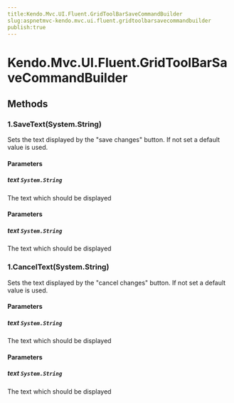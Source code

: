 ```yaml
---
title:Kendo.Mvc.UI.Fluent.GridToolBarSaveCommandBuilder
slug:aspnetmvc-kendo.mvc.ui.fluent.gridtoolbarsavecommandbuilder
publish:true
---
```


# Kendo.Mvc.UI.Fluent.GridToolBarSaveCommandBuilder

## Methods

### 1.SaveText(System.String)
Sets the text displayed by the "save changes" button. If not set a default value is used.

#### Parameters

##### text `System.String`
The text which should be displayed

#### Parameters

##### text `System.String`
The text which should be displayed

### 1.CancelText(System.String)
Sets the text displayed by the "cancel changes" button. If not set a default value is used.

#### Parameters

##### text `System.String`
The text which should be displayed

#### Parameters

##### text `System.String`
The text which should be displayed